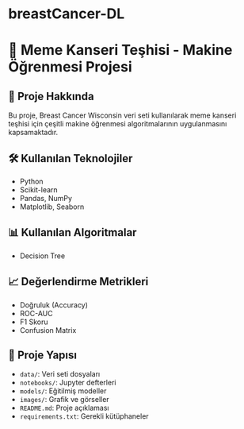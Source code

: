 # breastCancer-DL
# 🧠 Meme Kanseri Teşhisi - Makine Öğrenmesi Projesi

## 📌 Proje Hakkında
Bu proje, Breast Cancer Wisconsin veri seti kullanılarak meme kanseri teşhisi için çeşitli makine öğrenmesi algoritmalarının uygulanmasını kapsamaktadır.

## 🛠️ Kullanılan Teknolojiler
- Python
- Scikit-learn
- Pandas, NumPy
- Matplotlib, Seaborn

## 📊 Kullanılan Algoritmalar
- Decision Tree


## 📈 Değerlendirme Metrikleri
- Doğruluk (Accuracy)
- ROC-AUC
- F1 Skoru
- Confusion Matrix

## 📁 Proje Yapısı
- `data/`: Veri seti dosyaları
- `notebooks/`: Jupyter defterleri
- `models/`: Eğitilmiş modeller
- `images/`: Grafik ve görseller
- `README.md`: Proje açıklaması
- `requirements.txt`: Gerekli kütüphaneler

